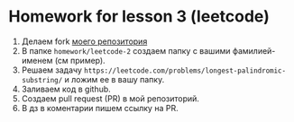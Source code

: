 # Homework for lesson 3 (leetcode)

1. Делаем fork [моего репозитория](https://github.com/pekhota/php-material-group2)
2. В папке `homework/leetcode-2` создаем папку с вашими фамилией-именем (см пример).
3. Решаем задачу `https://leetcode.com/problems/longest-palindromic-substring/` и ложим ее в вашу папку.
4. Заливаем код в github. 
5. Создаем pull request (PR) в мой репозиторий.
6. В дз в коментарии пишем ссылку на PR.